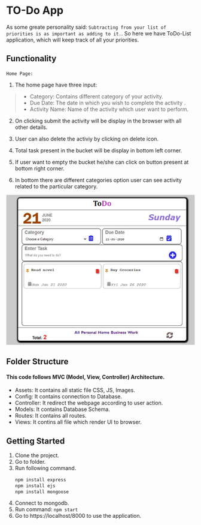 # TO-Do App
As some greate personality said: `Subtracting from your list of priorities is as important as adding to it.`. So here we have ToDo-List application, which will keep track of all your priorities.

## Functionality
` Home Page: `
1. The home page have three input:
 > * Category: Contains different category of your activity.
 > * Due Date: The date in which you wish to complete the activity .
 > * Activity Name: Name of the activity which user want to perform.

2. On clicking submit the activity will be display in the browser with all other details.

3. User can also delete the activiy by clicking on delete icon.

4. Total task present in the bucket will be display in bottom left corner.

5. If user want to empty the bucket he/she can click on button present at bottom right corner.

6. In bottom there are different categories option user can see activity related to the particular category. 

![Homepage](/assets/images/home.JPG)


## Folder Structure
 #### This code follows MVC (Model, View, Controller) Architecture.
- Assets: It contains all static file CSS, JS, Images.
- Config: It contains connection to Database.
- Controller: It redirect the webpage according to user action.
- Models: It contains Database Schema.
- Routes: It contains all routes.
- Views: It contins all file which render UI to browser.

## Getting Started
1. Clone the project.
2. Go to folder.
3. Run following command.
    ``` 
    npm install express
    npm install ejs
    npm install mongoose 
    ```
4. Connect to mongodb.
5. Run command: `npm start`
6. Go to https://localhost/8000 to use the application.


